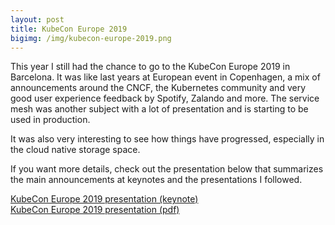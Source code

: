 ```yaml
---
layout: post
title: KubeCon Europe 2019
bigimg: /img/kubecon-europe-2019.png
---
```


This year I still had the chance to go to the KubeCon Europe 2019 in Barcelona.
It was like last years at European event in Copenhagen, a mix of announcements around the CNCF, the Kubernetes community and very good user experience feedback by Spotify, Zalando and more. The service mesh was another subject with a lot of presentation and is starting to be used in production.

It was also very interesting to see how things have progressed, especially in the cloud native storage space.

If you want more details, check out the presentation below that summarizes the main announcements at keynotes and the presentations I followed.

[KubeCon Europe 2019 presentation (keynote)](/pres/KubeConEurope2019.key)  
[KubeCon Europe 2019 presentation (pdf)](/pres/KubeConEurope2019.pdf)
